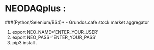# NEODAQplus :

###(Python/Selenium/BS4)* - Grundos.cafe stock market aggregator


1. export NEO_NAME='ENTER_YOUR_USER'
2. export NEO_PASS='ENTER_YOUR_PASS'
3. pip3 install .
